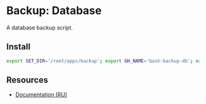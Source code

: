 # Backup: Database

A database backup script.

## Install

```bash
export SET_DIR='/root/apps/backup'; export GH_NAME='bash-backup-db'; export GH_URL="https://github.com/pkgstore/${GH_NAME}/archive/refs/heads/main.tar.gz"; curl -Lo "${GH_NAME}-main.tar.gz" "${GH_URL}" && tar -xzf "${GH_NAME}-main.tar.gz" && { cd "${GH_NAME}-main" || exit; } && { for i in app_*; do install -m '0644' -Dt "${SET_DIR}" "${i}"; done; } && { for i in cron_*; do install -m '0644' -Dt '/etc/cron.d' "${i}"; done; } && chmod +x "${SET_DIR}"/*.sh
```

## Resources

- [Documentation (RU)](https://lib.onl/ru/2025/05/57f8f8c0-b963-5708-b310-129ea98a2423/)
